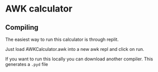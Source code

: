 # AWK calculator
## Compiling
The easiest way to run this calculator is through replit. 

Just load AWKCalculator.awk into a new awk repl and click on run.

If you want to run this locally you can download another compiler.
This generates a ```.pyd``` file